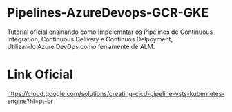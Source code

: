 # Pipelines-AzureDevops-GCR-GKE
Tutorial oficial ensinando como Impelemntar os Pipelines de Continuous Integration, Continuous Delivery e Continuos Delpoyment,<br/>
Utilizando Azure DevOps como ferramente de ALM.

# Link Oficial
  https://cloud.google.com/solutions/creating-cicd-pipeline-vsts-kubernetes-engine?hl=pt-br
